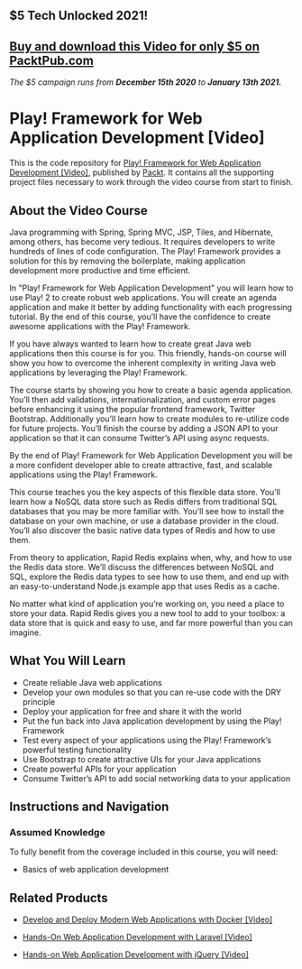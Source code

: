 ## $5 Tech Unlocked 2021!
[Buy and download this Video for only $5 on PacktPub.com](https://www.packtpub.com/product/play-framework-for-web-application-development-video/9781782165484)
-----
*The $5 campaign         runs from __December 15th 2020__ to __January 13th 2021.__*

# Play! Framework for Web Application Development [Video]
This is the code repository for [Play! Framework for Web Application Development [Video]](https://www.packtpub.com/web-development/play-framework-web-application-development-video?utm_source=github&utm_medium=repository&utm_campaign=9781782165484), published by [Packt](https://www.packtpub.com/?utm_source=github). It contains all the supporting project files necessary to work through the video course from start to finish.
## About the Video Course
Java programming with Spring, Spring MVC, JSP, Tiles, and Hibernate, among others, has become very tedious. It requires developers to write hundreds of lines of code configuration. The Play! Framework provides a solution for this by removing the boilerplate, making application development more productive and time efficient.

In "Play! Framework for Web Application Development" you will learn how to use Play! 2 to create robust web applications. You will create an agenda application and make it better by adding functionality with each progressing tutorial. By the end of this course, you’ll have the confidence to create awesome applications with the Play! Framework.

If you have always wanted to learn how to create great Java web applications then this course is for you. This friendly, hands-on course will show you how to overcome the inherent complexity in writing Java web applications by leveraging the Play! Framework.

The course starts by showing you how to create a basic agenda application. You’ll then add validations, internationalization, and custom error pages before enhancing it using the popular frontend framework, Twitter Bootstrap. Additionally you’ll learn how to create modules to re-utilize code for future projects. You’ll finish the course by adding a JSON API to your application so that it can consume Twitter’s API using async requests.

By the end of Play! Framework for Web Application Development you will be a more confident developer able to create attractive, fast, and scalable applications using the Play! Framework.




This course teaches you the key aspects of this flexible data store. You’ll learn how a NoSQL data store such as Redis differs from traditional SQL databases that you may be more familiar with. You’ll see how to install the database on your own machine, or use a database provider in the cloud. You’ll also discover the basic native data types of Redis and how to use them.

From theory to application, Rapid Redis explains when, why, and how to use the Redis data store. We’ll discuss the differences between NoSQL and SQL, explore the Redis data types to see how to use them, and end up with an easy-to-understand Node.js example app that uses Redis as a cache.

No matter what kind of application you’re working on, you need a place to store your data. Rapid Redis gives you a new tool to add to your toolbox: a data store that is quick and easy to use, and far more powerful than you can imagine.



<H2>What You Will Learn</H2>
<DIV class=book-info-will-learn-text>
<UL>
<LI>Create reliable Java web applications 
<LI>Develop your own modules so that you can re-use code with the DRY principle 
<LI>Deploy your application for free and share it with the world 
<LI>Put the fun back into Java application development by using the Play! Framework 
<LI>Test every aspect of your applications using the Play! Framework’s powerful testing functionality 
<LI>Use Bootstrap to create attractive UIs for your Java applications 
<LI>Create powerful APIs for your application 
<LI>Consume Twitter’s API to add social networking data to your application </LI></UL></DIV>

## Instructions and Navigation
### Assumed Knowledge
To fully benefit from the coverage included in this course, you will need:<br/>
* Basics of web application development


## Related Products
* [Develop and Deploy Modern Web Applications with Docker [Video]](https://www.packtpub.com/application-development/develop-and-deploy-modern-web-applications-docker-video?utm_source=github&utm_medium=repository&utm_campaign=9781788999618)

* [Hands-On Web Application Development with Laravel [Video]](https://www.packtpub.com/web-development/hands-web-application-development-laravel-video?utm_source=github&utm_medium=repository&utm_campaign=9781789808209)

* [Hands-on Web Application Development with jQuery [Video]](https://www.packtpub.com/web-development/hands-web-application-development-jquery-video?utm_source=github&utm_medium=repository&utm_campaign=9781789343809)

